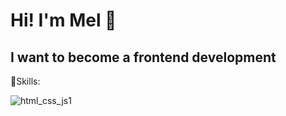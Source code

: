 # Hi! I'm Mel 🌙

## I want to become a frontend development

🍂Skills:

![html_css_js1](https://user-images.githubusercontent.com/112040379/200426905-a812a8fc-c875-4cf0-952e-3c142cf76dee.png)


